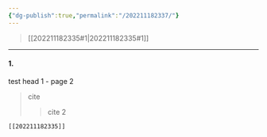 ```yaml
---
{"dg-publish":true,"permalink":"/202211182337/"}
---
```



> [[202211182335#1\|202211182335#1]]
---

#### 1.
test head 1 - page 2

> cite
> > cite 2

`[[202211182335]]`